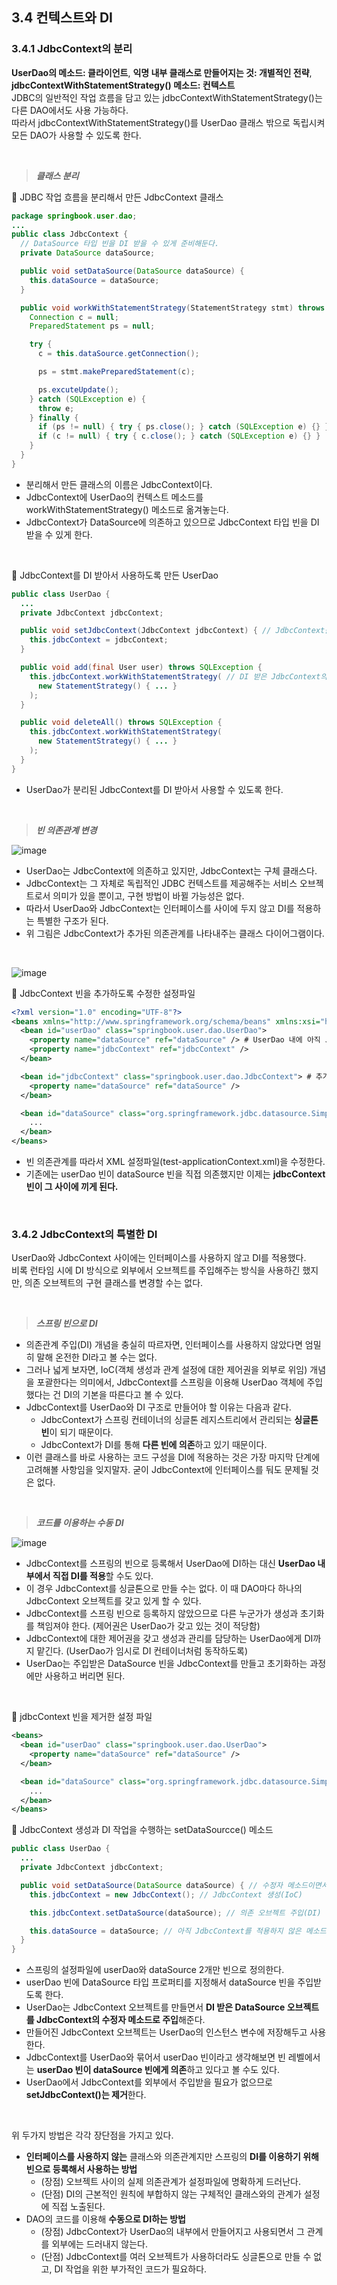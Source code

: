 ## 3.4 컨텍스트와 DI
### 3.4.1 JdbcContext의 분리
**UserDao의 메소드: 클라이언트**, **익명 내부 클래스로 만들어지는 것: 개별적인 전략**, **jdbcContextWithStatementStrategy() 메소드: 컨텍스트** <br/>
JDBC의 일반적인 작업 흐름을 담고 있는 jdbcContextWithStatementStrategy()는 다른 DAO에서도 사용 가능하다. <br/>
따라서 jdbcContextWithStatementStrategy()를 UserDao 클래스 밖으로 독립시켜 모든 DAO가 사용할 수 있도록 한다.

<br/>

> ***클래스 분리***

🔽 JDBC 작업 흐름을 분리해서 만든 JdbcContext 클래스
```java
package springbook.user.dao;
...
public class JdbcContext {
  // DataSource 타입 빈을 DI 받을 수 있게 준비해둔다.
  private DataSource dataSource;

  public void setDataSource(DataSource dataSource) {
    this.dataSource = dataSource;
  }

  public void workWithStatementStrategy(StatementStrategy stmt) throws SQLException { // JdbcContext 클래스 안으로 옮겼으므로 이름도 그에 맞게 수정한다.
    Connection c = null;
    PreparedStatement ps = null;

    try {
      c = this.dataSource.getConnection();

      ps = stmt.makePreparedStatement(c);

      ps.excuteUpdate();
    } catch (SQLException e) {
      throw e;
    } finally {
      if (ps != null) { try { ps.close(); } catch (SQLException e) {} }
      if (c != null) { try { c.close(); } catch (SQLException e) {} }
    }
  }
}
```
- 분리해서 만든 클래스의 이름은 JdbcContext이다.
- JdbcContext에 UserDao의 컨텍스트 메소드를 workWithStatementStrategy() 메소드로 옮겨놓는다.
- JdbcContext가 DataSource에 의존하고 있으므로 JdbcContext 타입 빈을 DI 받을 수 있게 한다.

<br/>

🔽 JdbcContext를 DI 받아서 사용하도록 만든 UserDao
```java
public class UserDao {
  ...
  private JdbcContext jdbcContext;

  public void setJdbcContext(JdbcContext jdbcContext) { // JdbcContext를 DI 받도록 만든다.
    this.jdbcContext = jdbcContext;
  }

  public void add(final User user) throws SQLException {
    this.jdbcContext.workWithStatementStrategy( // DI 받은 JdbcContext의 컨텍스트 메소드를 사용하도록 변경한다.
      new StatementStrategy() { ... }
    );
  }

  public void deleteAll() throws SQLException {
    this.jdbcContext.workWithStatementStrategy(
      new StatementStrategy() { ... }
    );
  }
}
```
- UserDao가 분리된 JdbcContext를 DI 받아서 사용할 수 있도록 한다.

<br/>

> ***빈 의존관계 변경***

![image](https://github.com/Team-Sopetit/server-spring-study/assets/55437339/dd0257ff-20e5-42be-a531-fbebe2900749)

- UserDao는 JdbcContext에 의존하고 있지만, JdbcContext는 구체 클래스다.
- JdbcContext는 그 자체로 독립적인 JDBC 컨텍스트를 제공해주는 서비스 오브젝트로서 의미가 있을 뿐이고, 구현 방법이 바뀔 가능성은 없다.
- 따라서 UserDao와 JdbcContext는 인터페이스를 사이에 두지 않고 DI를 적용하는 특별한 구조가 된다.
- 위 그림은 JdbcContext가 추가된 의존관계를 나타내주는 클래스 다이어그램이다.

<br/>

![image](https://github.com/Team-Sopetit/server-spring-study/assets/55437339/d12fb627-48b3-45a6-8dd7-ea8593889b8b)

🔽 JdbcContext 빈을 추가하도록 수정한 설정파일
```xml
<?xml version="1.0" encoding="UTF-8"?>
<beans xmlns="http://www.springframework.org/schema/beans" xmlns:xsi="http://www.w3.org/2001/XMLSchema-instance" xsi:schemaLocation="http://www.springbook.org/schema/beans http://www.springframework.org/schema/beans/spring-beans.xsd">
  <bean id="userDao" class="springbook.user.dao.UserDao">
    <property name="dataSource" ref="dataSource" /> # UserDao 내에 아직 JdbcContext를 적용하지 않은 메소드가 있어서 제거하지 않았다.
    <property name="jdbcContext" ref="jdbcContext" />
  </bean>

  <bean id="jdbcContext" class="springbook.user.dao.JdbcContext"> # 추가된 JdbcContext 타입 빈
    <property name="dataSource" ref="dataSource" />
  </bean>

  <bean id="dataSource" class="org.springframework.jdbc.datasource.SimpleDriverDataSource" >
    ...
  </bean>
</beans>
```
- 빈 의존관계를 따라서 XML 설정파일(test-applicationContext.xml)을 수정한다.
- 기존에는 userDao 빈이 dataSource 빈을 직접 의존했지만 이제는 **jdbcContext 빈이 그 사이에 끼게 된다.**

<br/>

### 3.4.2 JdbcContext의 특별한 DI
UserDao와 JdbcContext 사이에는 인터페이스를 사용하지 않고 DI를 적용했다. <br/>
비록 런타임 시에 DI 방식으로 외부에서 오브젝트를 주입해주는 방식을 사용하긴 했지만, 의존 오브젝트의 구현 클래스를 변경할 수는 없다.

<br/>

> ***스프링 빈으로 DI***

- 의존관계 주입(DI) 개념을 충실히 따르자면, 인터페이스를 사용하지 않았다면 엄밀히 말해 온전한 DI라고 볼 수는 없다.
- 그러나 넓게 보자면, IoC(객체 생성과 관계 설정에 대한 제어권을 외부로 위임) 개념을 포괄한다는 의미에서, JdbcContext를 스프링을 이용해 UserDao 객체에 주입했다는 건 DI의 기본을 따른다고 볼 수 있다.
- JdbcContext를 UserDao와 DI 구조로 만들어야 할 이유는 다음과 같다.
  - JdbcContext가 스프링 컨테이너의 싱글톤 레지스트리에서 관리되는 **싱글톤 빈**이 되기 때문이다.
  - JdbcContext가 DI를 통해 **다른 빈에 의존**하고 있기 때문이다.
- 이런 클래스를 바로 사용하는 코드 구성을 DI에 적용하는 것은 가장 마지막 단계에 고려해볼 사항임을 잊지말자. 굳이 JdbcContext에 인터페이스를 둬도 문제될 것은 없다.

<br/>

> ***코드를 이용하는 수동 DI***

![image](https://github.com/Team-Sopetit/server-spring-study/assets/55437339/80ccc4b7-e476-4959-836a-ceafacc0606b)

- JdbcContext를 스프링의 빈으로 등록해서 UserDao에 DI하는 대신 **UserDao 내부에서 직접 DI를 적용**할 수도 있다.
- 이 경우 JdbcContext를 싱글톤으로 만들 수는 없다. 이 때 DAO마다 하나의 JdbcContext 오브젝트를 갖고 있게 할 수 있다.
- JdbcContext를 스프링 빈으로 등록하지 않았으므로 다른 누군가가 생성과 초기화를 책임져야 한다. (제어권은 UserDao가 갖고 있는 것이 적당함)
- JdbcContext에 대한 제어권을 갖고 생성과 관리를 담당하는 UserDao에게 DI까지 맡긴다. (UserDao가 임시로 DI 컨테이너처럼 동작하도록)
- UserDao는 주입받은 DataSource 빈을 JdbcContext를 만들고 초기화하는 과정에만 사용하고 버리면 된다.

<br/>

🔽 jdbcContext 빈을 제거한 설정 파일
```xml
<beans>
  <bean id="userDao" class="springbook.user.dao.UserDao">
    <property name="dataSource" ref="dataSource" />
  </bean>

  <bean id="dataSource" class="org.springframework.jdbc.datasource.SimpleDriverDataSource" >
    ...
  </bean>
</beans>
```

🔽 JdbcContext 생성과 DI 작업을 수행하는 setDataSourcce() 메소드
```java
public class UserDao {
  ...
  private JdbcContext jdbcContext;

  public void setDataSource(DataSource dataSource) { // 수정자 메소드이면서 JdbcContext에 대한 생성, DI 작업을 동시에 수행
    this.jdbcContext = new JdbcContext(); // JdbcContext 생성(IoC)

    this.jdbcContext.setDataSource(dataSource); // 의존 오브젝트 주입(DI)

    this.dataSource = dataSource; // 아직 JdbcContext를 적용하지 않은 메소드를 위해 저장
  }
}
```

- 스프링의 설정파일에 userDao와 dataSource 2개만 빈으로 정의한다.
- userDao 빈에 DataSource 타입 프로퍼티를 지정해서 dataSource 빈을 주입받도록 한다.
- UserDao는 JdbcContext 오브젝트를 만들면서 **DI 받은 DataSource 오브젝트를 JdbcContext의 수정자 메소드로 주입**해준다.
- 만들어진 JdbcContext 오브젝트는 UserDao의 인스턴스 변수에 저장해두고 사용한다.
- JdbcContext를 UserDao와 묶어서 userDao 빈이라고 생각해보면 빈 레벨에서는 **userDao 빈이 dataSource 빈에게 의존**하고 있다고 볼 수도 있다.
- UserDao에서 JdbcContext를 외부에서 주입받을 필요가 없으므로 **setJdbcContext()는 제거**한다.

<br/>

위 두가지 방법은 각각 장단점을 가지고 있다.
- **인터페이스를 사용하지 않는** 클래스와 의존관계지만 스프링의 **DI를 이용하기 위해 빈으로 등록해서 사용하는 방법**
  - (장점) 오브젝트 사이의 실제 의존관계가 설정파일에 명확하게 드러난다.
  - (단점) DI의 근본적인 원칙에 부합하지 않는 구체적인 클래스와의 관계가 설정에 직접 노출된다.
- DAO의 코드를 이용해 **수동으로 DI하는 방법**
  - (장점) JdbcContext가 UserDao의 내부에서 만들어지고 사용되면서 그 관계를 외부에는 드러내지 않는다.
  - (단점) JdbcContext를 여러 오브젝트가 사용하더라도 싱글톤으로 만들 수 없고, DI 작업을 위한 부가적인 코드가 필요하다.

